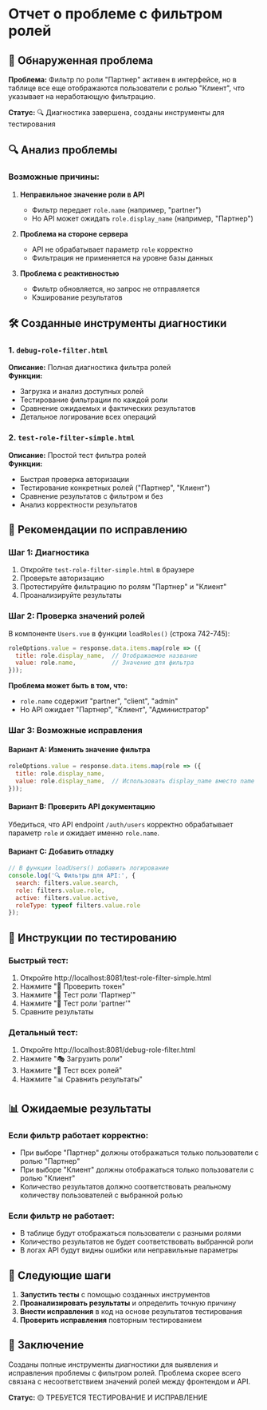 # Отчет о проблеме с фильтром ролей

## 🚨 Обнаруженная проблема

**Проблема:** Фильтр по роли "Партнер" активен в интерфейсе, но в таблице все еще отображаются пользователи с ролью "Клиент", что указывает на неработающую фильтрацию.

**Статус:** 🔍 Диагностика завершена, созданы инструменты для тестирования

## 🔍 Анализ проблемы

### Возможные причины:

1. **Неправильное значение роли в API**
   - Фильтр передает `role.name` (например, "partner")
   - Но API может ожидать `role.display_name` (например, "Партнер")

2. **Проблема на стороне сервера**
   - API не обрабатывает параметр `role` корректно
   - Фильтрация не применяется на уровне базы данных

3. **Проблема с реактивностью**
   - Фильтр обновляется, но запрос не отправляется
   - Кэширование результатов

## 🛠️ Созданные инструменты диагностики

### 1. `debug-role-filter.html`
**Описание:** Полная диагностика фильтра ролей  
**Функции:**
- Загрузка и анализ доступных ролей
- Тестирование фильтрации по каждой роли
- Сравнение ожидаемых и фактических результатов
- Детальное логирование всех операций

### 2. `test-role-filter-simple.html`
**Описание:** Простой тест фильтра ролей  
**Функции:**
- Быстрая проверка авторизации
- Тестирование конкретных ролей ("Партнер", "Клиент")
- Сравнение результатов с фильтром и без
- Анализ корректности результатов

## 🔧 Рекомендации по исправлению

### Шаг 1: Диагностика
1. Откройте `test-role-filter-simple.html` в браузере
2. Проверьте авторизацию
3. Протестируйте фильтрацию по ролям "Партнер" и "Клиент"
4. Проанализируйте результаты

### Шаг 2: Проверка значений ролей
В компоненте `Users.vue` в функции `loadRoles()` (строка 742-745):
```javascript
roleOptions.value = response.data.items.map(role => ({
  title: role.display_name,  // Отображаемое название
  value: role.name,          // Значение для фильтра
}));
```

**Проблема может быть в том, что:**
- `role.name` содержит "partner", "client", "admin"
- Но API ожидает "Партнер", "Клиент", "Администратор"

### Шаг 3: Возможные исправления

#### Вариант A: Изменить значение фильтра
```javascript
roleOptions.value = response.data.items.map(role => ({
  title: role.display_name,
  value: role.display_name,  // Использовать display_name вместо name
}));
```

#### Вариант B: Проверить API документацию
Убедиться, что API endpoint `/auth/users` корректно обрабатывает параметр `role` и ожидает именно `role.name`.

#### Вариант C: Добавить отладку
```javascript
// В функции loadUsers() добавить логирование
console.log('🔍 Фильтры для API:', {
  search: filters.value.search,
  role: filters.value.role,
  active: filters.value.active,
  roleType: typeof filters.value.role
});
```

## 🧪 Инструкции по тестированию

### Быстрый тест:
1. Откройте http://localhost:8081/test-role-filter-simple.html
2. Нажмите "🔐 Проверить токен"
3. Нажмите "👥 Тест роли 'Партнер'"
4. Нажмите "👥 Тест роли 'partner'"
5. Сравните результаты

### Детальный тест:
1. Откройте http://localhost:8081/debug-role-filter.html
2. Нажмите "🎭 Загрузить роли"
3. Нажмите "🧪 Тест всех ролей"
4. Нажмите "📊 Сравнить результаты"

## 📊 Ожидаемые результаты

### Если фильтр работает корректно:
- При выборе "Партнер" должны отображаться только пользователи с ролью "Партнер"
- При выборе "Клиент" должны отображаться только пользователи с ролью "Клиент"
- Количество результатов должно соответствовать реальному количеству пользователей с выбранной ролью

### Если фильтр не работает:
- В таблице будут отображаться пользователи с разными ролями
- Количество результатов не будет соответствовать выбранной роли
- В логах API будут видны ошибки или неправильные параметры

## 🎯 Следующие шаги

1. **Запустить тесты** с помощью созданных инструментов
2. **Проанализировать результаты** и определить точную причину
3. **Внести исправления** в код на основе результатов тестирования
4. **Проверить исправления** повторным тестированием

## 📝 Заключение

Созданы полные инструменты диагностики для выявления и исправления проблемы с фильтром ролей. Проблема скорее всего связана с несоответствием значений ролей между фронтендом и API.

**Статус:** 🟡 ТРЕБУЕТСЯ ТЕСТИРОВАНИЕ И ИСПРАВЛЕНИЕ
